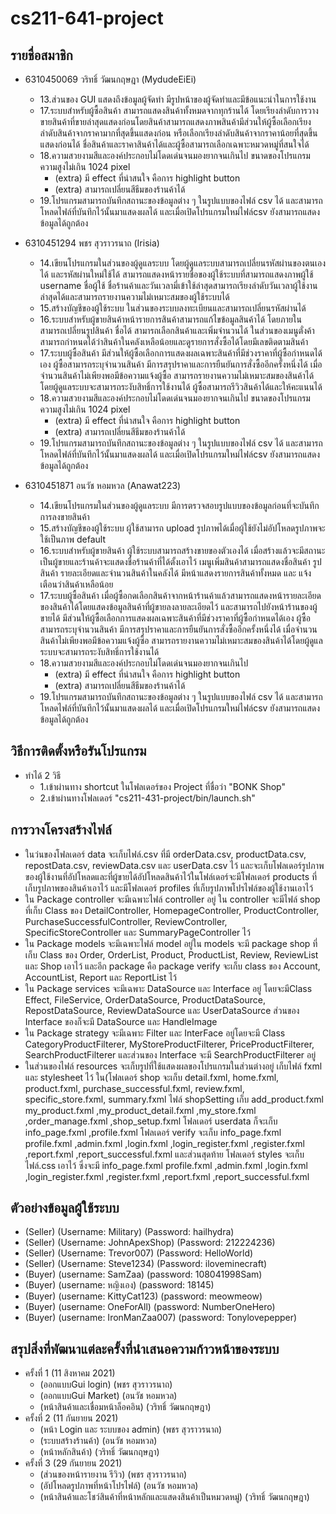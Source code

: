 # cs211-641-project

## รายชื่อสมาชิก
* 6310450069 วริทธิ์ วัฒนกฤษฎา (MydudeEiEi)
  * 13.ส่วนของ GUI แสดงถึงข้อมูลผู้จัดทำ มีรูปหน้าของผู้จัดทำและมีข้อแนะนำในการใช้งาน
  * 17.ระบบสำหรับผู้ซื้อสินค้า สามารถแสดงสินค้าทั้งหมดจากทุกร้านได้ โดยเรียงลำดับการวางขายสินค้าที่ขายล่าสุดแสดงก่อนโดยสินค้าสามารถแสดงภาพสินค้ามีส่วนให้ผู้ซื้อเลือกเรียงลำดับสินค้าจากราคามากที่สุดขึ้นแสดงก่อน หรือเลือกเรียงลำดับสินค้าจากราคาน้อยที่สุดขึ้นแสดงก่อนได้ ชื่อสินค้าและราคาสินค้าได้และผู้ซื้อสามารถเลือกเฉพาะหมวดหมู่ที่สนใจได้
  * 18.ความสวยงามสีและองค์ประกอบไม่โดดเด่นจนมองยากจนเกินไป ขนาดของโปรแกรมความสูงไม่เกิน 1024 pixel 
    * (extra) มี effect ที่น่าสนใจ คือการ highlight button
    * (extra) สามารถเปลี่ยนสีธีมของร้านค้าได้
  * 19.โปรแกรมสามารถบันทึกสถานะของข้อมูลต่าง ๆ ในรูปแบบของไฟล์ csv ได้ และสามารถโหลดไฟล์ที่บันทึกไว้นั้นมาแสดงผลได้ และเมื่อเปิดโปรแกรมใหม่ไฟล์csv ยังสามารถแสดงข้อมูลได้ถูกต้อง

  
* 6310451294 พชร สุวราวรนาถ (Irisia)
  * 14.เขียนโปรแกรมในส่วนของผู้ดูแลระบบ โดยผู้ดูแลระบบสามารถเปลี่ยนรหัสผ่านของตนเองได้ และรหัสผ่านใหม่ใช้ได้ สามารถแสดงหน้ารายชื่อของผู้ใช้ระบบที่สามารถแสดงภาพผู้ใช้ username ชื่อผู้ใช้ ชื่อร้านค้าและวันเวลามี่เข้าใช้ล่าสุดสามารถเรียงลำดับวันเวลาผู้ใช้งานล่าสุดได้และสามารถรายงานความไม่เหมาะสมของผู้ใช้ระบบได้
  * 15.สร้างบัญชีของผู้ใช้ระบบ ในส่วนของระบบลงทะเบียนและสามารถเปลี่ยนรหัสผ่านได้
  * 16.ระบบสำหรับผู้ขายสินค้าหน้ารายการสินค้าสามารถแก้ไขข้อมูลสินค้าได้ โดยภายในสามารถเปลี่ยนรูปสินค้า ชื่อได้ สามารถเลือกสินค้าและเพิ่มจำนวนได้ ในส่วนของเมนูตั่งค้าสามารถกำหนดได้ว่าสินค้าในคลังเหลือน้อยและดูรายการสั่งซื้อได้โดยมีเลขติดตามสินค้า
  * 17.ระบบผู้ซื้อสินค้า มีส่วนให้ผู้ซื้อเลือกการแสดงผลเฉพาะสินค้าที่มีช่วงราคาที่ผู้ซื้อกำหนดได้เอง ผู้ซื้อสามารถระบุจำนวนสินค้า มีการสรุปราคาและการยืนยันการสั่งซื้ออีกครั้งหนึ่งได้ เมื่อจำนวนสินค้าไม่เพียงพอมีข้อความแจ้งผู้ซื้อ สามารถรายงานความไม่เหมาะสมของสินค้าได้โดยผู้ดูแลระบบจะสามารถระงับสิทธิ์การใช้งานได้ ผู้ซื้อสามารถรีวิวสินค้าได้และให้คะแนนได้
  * 18.ความสวยงามสีและองค์ประกอบไม่โดดเด่นจนมองยากจนเกินไป ขนาดของโปรแกรมความสูงไม่เกิน 1024 pixel
    * (extra) มี effect ที่น่าสนใจ คือการ highlight button
    * (extra) สามารถเปลี่ยนสีธีมของร้านค้าได้
  * 19.โปรแกรมสามารถบันทึกสถานะของข้อมูลต่าง ๆ ในรูปแบบของไฟล์ csv ได้ และสามารถโหลดไฟล์ที่บันทึกไว้นั้นมาแสดงผลได้ และเมื่อเปิดโปรแกรมใหม่ไฟล์csv ยังสามารถแสดงข้อมูลได้ถูกต้อง


* 6310451871 อนวัช หอมหวล (Anawat223)  
  * 14.เขียนโปรแกรมในส่วนของผู้ดูแลระบบ มีการตรวจสอบรูปแบบของข้อมูลก่อนที่จะบันทึกการลงขายสินค้า
  * 15.สร้างบัญชีของผู้ใช้ระบบ ผู้ใช้สามารถ upload รูปภาพได้เมื่อผู้ใช้ยังไม่อัปโหลดรูปภาพจะใช้เป็นภาพ default
  * 16.ระบบสำหรับผู้ขายสินค้า ผู้ใช้ระบบสามารถสร้างขายของตัวเองได้ เมื่อสร้างแล้วจะมีสถานะเป็นผู้ขายและร้านค้าจะแสดงชื่อร้านค้าที่ได้ตั้งเอาไว้ เมนูเพิ่มสินค้าสามารถแสดงชื่อสินค้า รูปสินค้า รายละเอียดและจำนวนสินค้าในคลังได้ มีหน้าแสดงรายการสินค้าทั้งหมด และ แจ้งเตือนว่าสินค้าเหลือน้อย
  * 17.ระบบผู้ซื้อสินค้า เมื่อผู้ซื้อกดเลือกสินค้าจากหน้าร้านค้าแล้วสามารถแสดงหน้ารายละเอียดของสินค้าได้โดยแสดงข้อมูลสินค้าที่ผู้ขายลงลายละเอียดไว้ และสามารถไปยังหน้าร้านของผู้ขายได้ มีส่วนให้ผู้ซื้อเลือกการแสดงผลเฉพาะสินค้าที่มีช่วงราคาที่ผู้ซื้อกำหนดได้เอง ผู้ซื้อสามารถระบุจำนวนสินค้า มีการสรุปราคาและการยืนยันการสั่งซื้ออีกครั้งหนึ่งได้ เมื่อจำนวนสินค้าไม่เพียงพอมีข้อความแจ้งผู้ซื้อ สามารถรายงานความไม่เหมาะสมของสินค้าได้โดยผู้ดูแลระบบจะสามารถระงับสิทธิ์การใช้งานได้
  * 18.ความสวยงามสีและองค์ประกอบไม่โดดเด่นจนมองยากจนเกินไป
    * (extra) มี effect ที่น่าสนใจ คือการ highlight button
    * (extra) สามารถเปลี่ยนสีธีมของร้านค้าได้
  * 19.โปรแกรมสามารถบันทึกสถานะของข้อมูลต่าง ๆ ในรูปแบบของไฟล์ csv ได้ และสามารถโหลดไฟล์ที่บันทึกไว้นั้นมาแสดงผลได้ และเมื่อเปิดโปรแกรมใหม่ไฟล์csv ยังสามารถแสดงข้อมูลได้ถูกต้อง


## วิธีการติดตั้งหรือรันโปรแกรม
 * ทำได้ 2 วิธี 
   * 1.เข้าผ่านทาง shortcut ในโฟลเดอร์ของ Project ที่ชื่อว่า "BONK Shop"
   * 2.เข้าผ่านทางโฟลเดอร์ "cs211-431-project/bin/launch.sh"



## การวางโครงสร้างไฟล์
  * ในว่นของโฟลเดอร์ data จะเก็บไฟล์.csv ที่มี orderData.csv, productData.csv, repostData.csv, reviewData.csv และ userData.csv ไว้ และจะเก็บโฟลเดอร์รูปภาพของผู้ใช้งานที่อัปโหลดและที่ผู้ขายได้อัปโหลดสินค้าไว้ในโฟล์เดอร์จะมีโฟลเดอร์ products ที่เก็บรูปภาพของสินค้าเอาไว้ และมีโฟลเดอร์ profiles ที่เก็บรูปภาพโปรไฟล์ของผู้ใช้งานเอาไว้
  * ใน Package controller จะมีเฉพาะไฟล์ controller อยู่ ใน controller จะมีไฟล์ shop ที่เก็บ Class ของ DetailController, HomepageController, ProductController, PurchaseSuccessfulController, ReviewController, SpecificStoreController และ SummaryPageController ไว้ 
  * ใน Package models จะมีเฉพาะไฟล์ model อยู่ใน models จะมี package shop ที่เก็บ Class ของ Order, OrderList, Product, ProductList, Review, ReviewList และ Shop เอาไว้ และอีก package คือ package verify จะเก็บ class ของ Account, AccountList, Report และ ReportList ไว้
  * ใน Package services จะมีเฉพาะ DataSource และ Interface อยู่ โดยจะมีClass Effect, FileService, OrderDataSource, ProductDataSource, RepostDataSource, ReviewDataSource และ UserDataSource ส่วนของ Interface ของก็จะมี DataSource และ HandleImage
  * ใน Package strategy จะมีเฉพาะ Filter และ InterFace อยู่โดยจะมี Class CategoryProductFilterer, MyStoreProductFilterer, PriceProductFilterer, SearchProductFilterer และส่วนของ Interface จะมี SearchProductFilterer อยู่
  * ในส่วนของไฟล์ resources จะเก็บรูปที่ใช้แสดงผลของโปรแกรมในส่วนต่างอยู่ เก็บไฟล์ fxml และ stylesheet ไว้ ใน(โฟลเดอร์ shop จะเก็บ detail.fxml, home.fxml, product.fxml, purchase_successful.fxml, review.fxml, specific_store.fxml, summary.fxml ไฟล์ shopSetting เก็บ add_product.fxml my_product.fxml ,my_product_detail.fxml ,my_store.fxml ,order_manage.fxml ,shop_setup.fxml โฟลเดอร์ userdata ก็จะเก็บ info_page.fxml ,profile.fxml โฟลเดอร์ verify จะเก็บ info_page.fxml profile.fxml ,admin.fxml ,login.fxml ,login_register.fxml ,register.fxml ,report.fxml ,report_successful.fxml และส่วนสุดท้าย โฟลเดอร์ styles จะเก็บไฟล์.css เอาไว้ ซึ่งจะมี info_page.fxml profile.fxml ,admin.fxml ,login.fxml ,login_register.fxml ,register.fxml ,report.fxml ,report_successful.fxml 

## ตัวอย่างข้อมูลผู้ใช้ระบบ
* (Seller) (Username: Military) (Password: hailhydra)
* (Seller) (Username: JohnApexShop) (Password: 212224236)
* (Seller) (Username: Trevor007) (Password: HelloWorld)
* (Seller) (Username: Steve1234) (Password: iloveminecraft)
* (Buyer) (username: SamZaa) (password: 108041998Sam)
* (Buyer) (username: หญิงเอง) (password: 18145)
* (Buyer) (username: KittyCat123) (password: meowmeow)
* (Buyer) (username: OneForAll) (password: NumberOneHero)
* (Buyer) (username: IronManZaa007) (password: Tonylovepepper)


## สรุปสิ่งที่พัฒนาแต่ละครั้งที่นำเสนอความก้าวหน้าของระบบ
* ครั้งที่ 1 (11 สิงหาคม 2021)
  * (ออกแบบGui login) (พชร สุวราวรนาถ)
  * (ออกแบบGui Market) (อนวัช หอมหวล)
  * (หน้าสินค้าและเชื่อมหน้าล็อคอิน) (วริทธิ์ วัฒนกฤษฎา)
* ครั้งที่ 2 (11 กันยายน 2021)
  * (หน้า Login และ ระบบของ admin) (พชร สุวราวรนาถ)
  * (ระบบสร้างร้านค้า) (อนวัช หอมหวล)
  * (หน้าหลักสินค้า) (วริทธิ์ วัฒนกฤษฎา)
* ครั้งที่ 3 (29 กันยายน 2021)
  * (ส่วนของหน้ารายงาน รีวิว) (พชร สุวราวรนาถ)
  * (อัปโหลดรูปภาพที่หน้าโปรไฟล์) (อนวัช หอมหวล)
  * (หน้าสินค้าและโชว์สินค้าที่หน้าหลักและแสดงสินค้าเป็นหมวดหมู่) (วริทธิ์ วัฒนกฤษฎา)